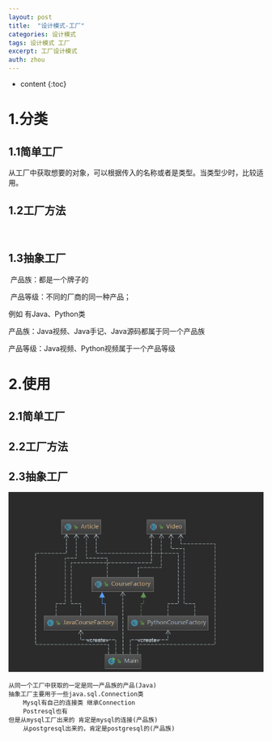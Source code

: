```yaml
---
layout: post
title:  "设计模式-工厂"
categories: 设计模式
tags: 设计模式 工厂
excerpt: 工厂设计模式
auth: zhou
---
```


* content
{:toc}
# 1.分类

## 1.1简单工厂

​		从工厂中获取想要的对象，可以根据传入的名称或者是类型。当类型少时，比较适用。

## 1.2工厂方法

​		

## 1.3抽象工厂

​		产品族：都是一个牌子的

​		产品等级：不同的厂商的同一种产品；

例如  有Java、Python类

产品族：Java视频、Java手记、Java源码都属于同一个产品族

产品等级：Java视频、Python视频属于一个产品等级



# 2.使用

## 2.1简单工厂

## 2.2工厂方法

## 2.3抽象工厂

![1590811518419](/assets/1590811518419.png)

```
从同一个工厂中获取的一定是同一产品族的产品(Java)
抽象工厂主要用于一些java.sql.Connection类
	Mysql有自己的连接类 继承Connection
	Postresql也有
但是从mysql工厂出来的 肯定是mysql的连接(产品族)
	从postgresql出来的，肯定是postgresql的(产品族)
```

